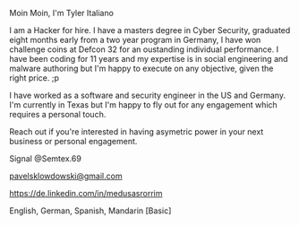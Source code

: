 Moin Moin, I'm Tyler Italiano

I am a Hacker for hire. I have a masters degree in Cyber Security, graduated eight months early from a two year program in Germany, I have won challenge coins at Defcon 32 for an oustanding individual performance. I have been coding for 11 years and my expertise is in social engineering and malware authoring but I'm happy to execute on any objective, given the right price. ;p

I have worked as a software and security engineer in the US and Germany. I'm currently in Texas but I'm happy to fly out for any engagement which requires a personal touch. 

Reach out if you're interested in having asymetric power in your next business or personal engagement.

Signal @Semtex.69

pavelsklowdowski@gmail.com

https://de.linkedin.com/in/medusasrorrim

English, German, Spanish, Mandarin [Basic]
